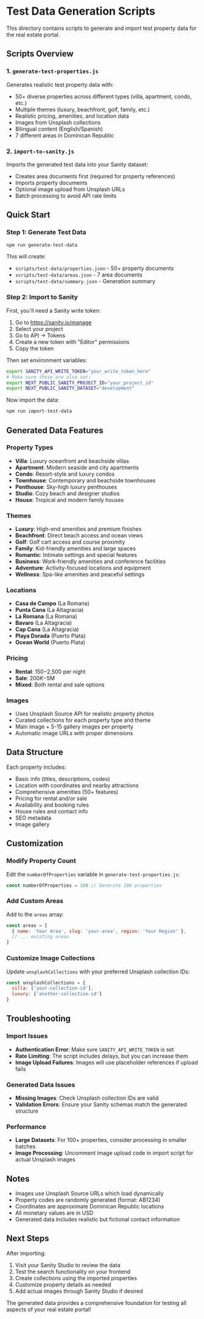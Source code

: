 # Test Data Generation Scripts

This directory contains scripts to generate and import test property data for the real estate portal.

## Scripts Overview

### 1. `generate-test-properties.js`
Generates realistic test property data with:
- 50+ diverse properties across different types (villa, apartment, condo, etc.)
- Multiple themes (luxury, beachfront, golf, family, etc.)
- Realistic pricing, amenities, and location data
- Images from Unsplash collections
- Bilingual content (English/Spanish)
- 7 different areas in Dominican Republic

### 2. `import-to-sanity.js`
Imports the generated test data into your Sanity dataset:
- Creates area documents first (required for property references)
- Imports property documents
- Optional image upload from Unsplash URLs
- Batch processing to avoid API rate limits

## Quick Start

### Step 1: Generate Test Data
```bash
npm run generate-test-data
```

This will create:
- `scripts/test-data/properties.json` - 50+ property documents
- `scripts/test-data/areas.json` - 7 area documents  
- `scripts/test-data/summary.json` - Generation summary

### Step 2: Import to Sanity
First, you'll need a Sanity write token:

1. Go to https://sanity.io/manage
2. Select your project
3. Go to API → Tokens
4. Create a new token with "Editor" permissions
5. Copy the token

Then set environment variables:
```bash
export SANITY_API_WRITE_TOKEN="your_write_token_here"
# Make sure these are also set:
export NEXT_PUBLIC_SANITY_PROJECT_ID="your_project_id"
export NEXT_PUBLIC_SANITY_DATASET="development"
```

Now import the data:
```bash
npm run import-test-data
```

## Generated Data Features

### Property Types
- **Villa**: Luxury oceanfront and beachside villas
- **Apartment**: Modern seaside and city apartments
- **Condo**: Resort-style and luxury condos
- **Townhouse**: Contemporary and beachside townhouses
- **Penthouse**: Sky-high luxury penthouses
- **Studio**: Cozy beach and designer studios
- **House**: Tropical and modern family houses

### Themes
- **Luxury**: High-end amenities and premium finishes
- **Beachfront**: Direct beach access and ocean views
- **Golf**: Golf cart access and course proximity
- **Family**: Kid-friendly amenities and large spaces
- **Romantic**: Intimate settings and special features
- **Business**: Work-friendly amenities and conference facilities
- **Adventure**: Activity-focused locations and equipment
- **Wellness**: Spa-like amenities and peaceful settings

### Locations
- **Casa de Campo** (La Romana)
- **Punta Cana** (La Altagracia)
- **La Romana** (La Romana)
- **Bavaro** (La Altagracia)
- **Cap Cana** (La Altagracia)
- **Playa Dorada** (Puerto Plata)
- **Ocean World** (Puerto Plata)

### Pricing
- **Rental**: $150-$2,500 per night
- **Sale**: $200K-$5M
- **Mixed**: Both rental and sale options

### Images
- Uses Unsplash Source API for realistic property photos
- Curated collections for each property type and theme
- Main image + 5-15 gallery images per property
- Automatic image URLs with proper dimensions

## Data Structure

Each property includes:
- Basic info (titles, descriptions, codes)
- Location with coordinates and nearby attractions
- Comprehensive amenities (50+ features)
- Pricing for rental and/or sale
- Availability and booking rules
- House rules and contact info
- SEO metadata
- Image gallery

## Customization

### Modify Property Count
Edit the `numberOfProperties` variable in `generate-test-properties.js`:
```javascript
const numberOfProperties = 100 // Generate 100 properties
```

### Add Custom Areas
Add to the `areas` array:
```javascript
const areas = [
  { name: 'Your Area', slug: 'your-area', region: 'Your Region' },
  // ... existing areas
]
```

### Customize Image Collections
Update `unsplashCollections` with your preferred Unsplash collection IDs:
```javascript
const unsplashCollections = {
  villa: ['your-collection-id'],
  luxury: ['another-collection-id']
}
```

## Troubleshooting

### Import Issues
- **Authentication Error**: Make sure `SANITY_API_WRITE_TOKEN` is set
- **Rate Limiting**: The script includes delays, but you can increase them
- **Image Upload Failures**: Images will use placeholder references if upload fails

### Generated Data Issues
- **Missing Images**: Check Unsplash collection IDs are valid
- **Validation Errors**: Ensure your Sanity schemas match the generated structure

### Performance
- **Large Datasets**: For 100+ properties, consider processing in smaller batches
- **Image Processing**: Uncomment image upload code in import script for actual Unsplash images

## Notes

- Images use Unsplash Source URLs which load dynamically
- Property codes are randomly generated (format: AB1234)
- Coordinates are approximate Dominican Republic locations
- All monetary values are in USD
- Generated data includes realistic but fictional contact information

## Next Steps

After importing:
1. Visit your Sanity Studio to review the data
2. Test the search functionality on your frontend
3. Create collections using the imported properties
4. Customize property details as needed
5. Add actual images through Sanity Studio if desired

The generated data provides a comprehensive foundation for testing all aspects of your real estate portal!
